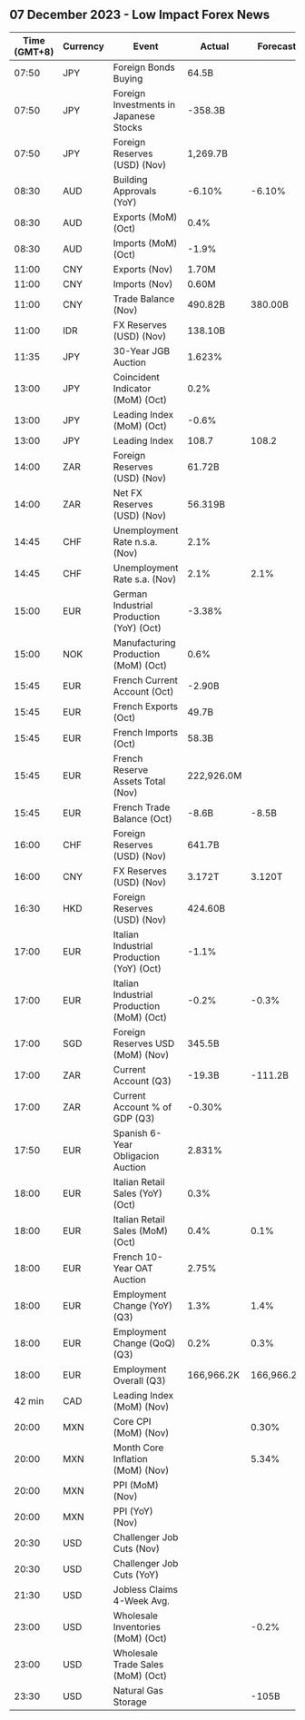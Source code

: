 ## 07 December 2023 - Low Impact Forex News

| Time (GMT+8) | Currency | Event | Actual | Forecast | Previous |
|------|----------|-------|--------|----------|----------|
| 07:50 | JPY | Foreign Bonds Buying | 64.5B |  | -84.3B |
| 07:50 | JPY | Foreign Investments in Japanese Stocks | -358.3B |  | 4.5B |
| 07:50 | JPY | Foreign Reserves (USD) (Nov) | 1,269.7B |  | 1,238.0B |
| 08:30 | AUD | Building Approvals (YoY) | -6.10% | -6.10% | -20.60% |
| 08:30 | AUD | Exports (MoM) (Oct) | 0.4% |  | -1.8% |
| 08:30 | AUD | Imports (MoM) (Oct) | -1.9% |  | 8.0% |
| 11:00 | CNY | Exports (Nov) | 1.70M |  | -3.10M |
| 11:00 | CNY | Imports (Nov) | 0.60M |  | 6.40M |
| 11:00 | CNY | Trade Balance (Nov) | 490.82B | 380.00B | 405.47B |
| 11:00 | IDR | FX Reserves (USD) (Nov) | 138.10B |  | 133.10B |
| 11:35 | JPY | 30-Year JGB Auction | 1.623% |  | 1.741% |
| 13:00 | JPY | Coincident Indicator (MoM) (Oct) | 0.2% |  | 0.3% |
| 13:00 | JPY | Leading Index (MoM) (Oct) | -0.6% |  | -0.2% |
| 13:00 | JPY | Leading Index | 108.7 | 108.2 | 109.3 |
| 14:00 | ZAR | Foreign Reserves (USD) (Nov) | 61.72B |  | 60.96B |
| 14:00 | ZAR | Net FX Reserves (USD) (Nov) | 56.319B |  | 55.510B |
| 14:45 | CHF | Unemployment Rate n.s.a. (Nov) | 2.1% |  | 2.0% |
| 14:45 | CHF | Unemployment Rate s.a. (Nov) | 2.1% | 2.1% | 2.1% |
| 15:00 | EUR | German Industrial Production (YoY) (Oct) | -3.38% |  | -3.76% |
| 15:00 | NOK | Manufacturing Production (MoM) (Oct) | 0.6% |  | -1.3% |
| 15:45 | EUR | French Current Account (Oct) | -2.90B |  | -2.80B |
| 15:45 | EUR | French Exports (Oct) | 49.7B |  | 49.1B |
| 15:45 | EUR | French Imports (Oct) | 58.3B |  | 57.9B |
| 15:45 | EUR | French Reserve Assets Total (Nov) | 222,926.0M |  | 224,598.0M |
| 15:45 | EUR | French Trade Balance (Oct) | -8.6B | -8.5B | -8.9B |
| 16:00 | CHF | Foreign Reserves (USD) (Nov) | 641.7B |  | 657.5B |
| 16:00 | CNY | FX Reserves (USD) (Nov) | 3.172T | 3.120T | 3.101T |
| 16:30 | HKD | Foreign Reserves (USD) (Nov) | 424.60B |  | 416.00B |
| 17:00 | EUR | Italian Industrial Production (YoY) (Oct) | -1.1% |  | -2.0% |
| 17:00 | EUR | Italian Industrial Production (MoM) (Oct) | -0.2% | -0.3% | 0.1% |
| 17:00 | SGD | Foreign Reserves USD (MoM) (Nov) | 345.5B |  | 338.2B |
| 17:00 | ZAR | Current Account (Q3) | -19.3B | -111.2B | -185.2B |
| 17:00 | ZAR | Current Account % of GDP (Q3) | -0.30% |  | -2.70% |
| 17:50 | EUR | Spanish 6-Year Obligacion Auction | 2.831% |  | 3.295% |
| 18:00 | EUR | Italian Retail Sales (YoY) (Oct) | 0.3% |  | 1.2% |
| 18:00 | EUR | Italian Retail Sales (MoM) (Oct) | 0.4% | 0.1% | -0.4% |
| 18:00 | EUR | French 10-Year OAT Auction | 2.75% |  | 3.32% |
| 18:00 | EUR | Employment Change (YoY) (Q3) | 1.3% | 1.4% | 1.3% |
| 18:00 | EUR | Employment Change (QoQ) (Q3) | 0.2% | 0.3% | 0.1% |
| 18:00 | EUR | Employment Overall (Q3) | 166,966.2K | 166,966.2K | 166,745.3K |
| 42 min | CAD | Leading Index (MoM) (Nov) |  |  | -0.01% |
| 20:00 | MXN | Core CPI (MoM) (Nov) |  | 0.30% | 0.39% |
| 20:00 | MXN | Month Core Inflation (MoM) (Nov) |  | 5.34% | 5.50% |
| 20:00 | MXN | PPI (MoM) (Nov) |  |  | 0.50% |
| 20:00 | MXN | PPI (YoY) (Nov) |  |  | 1.30% |
| 20:30 | USD | Challenger Job Cuts (Nov) |  |  | 36.836K |
| 20:30 | USD | Challenger Job Cuts (YoY) |  |  | 8.8% |
| 21:30 | USD | Jobless Claims 4-Week Avg. |  |  | 220.00K |
| 23:00 | USD | Wholesale Inventories (MoM) (Oct) |  | -0.2% | 0.2% |
| 23:00 | USD | Wholesale Trade Sales (MoM) (Oct) |  |  | 2.2% |
| 23:30 | USD | Natural Gas Storage |  | -105B | 10B |
